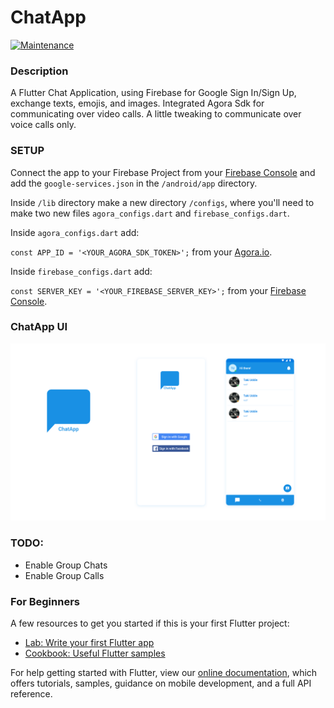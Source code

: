 # ChatApp

[![Maintenance](https://img.shields.io/badge/Maintained%3F-yes-green.svg)](https://GitHub.com/Naereen/StrapDown.js/graphs/commit-activity)

### Description

A Flutter Chat Application, using Firebase for Google Sign In/Sign Up, exchange texts, emojis, and images. Integrated Agora Sdk for communicating over video calls. A little tweaking to communicate over voice calls only.

### SETUP

Connect the app to your Firebase Project from your [Firebase Console](http://console.firebase.google.com) and add the `google-services.json` in the `/android/app` directory.

Inside `/lib` directory make a new directory `/configs`, where you'll need to make two new files `agora_configs.dart` and `firebase_configs.dart`.

Inside `agora_configs.dart` add:

  `const APP_ID = '<YOUR_AGORA_SDK_TOKEN>';` from your [Agora.io](https://console.agora.io).

Inside `firebase_configs.dart` add: 
  
  `const SERVER_KEY = '<YOUR_FIREBASE_SERVER_KEY>';` from your [Firebase Console](http://console.firebase.google.com).

### ChatApp UI

![App UI](assets/images/ChatApp.png)

### TODO:
- Enable Group Chats
- Enable Group Calls

### For Beginners

A few resources to get you started if this is your first Flutter project:

- [Lab: Write your first Flutter app](https://flutter.dev/docs/get-started/codelab)
- [Cookbook: Useful Flutter samples](https://flutter.dev/docs/cookbook)

For help getting started with Flutter, view our
[online documentation](https://flutter.dev/docs), which offers tutorials,
samples, guidance on mobile development, and a full API reference.
